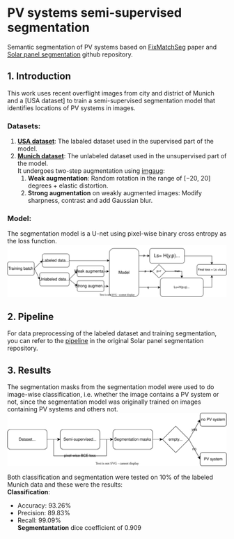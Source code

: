 # PV systems semi-supervised segmentation
Semantic segmentation of PV systems based on [FixMatchSeg](https://arxiv.org/pdf/2208.00400.pdf) paper and [Solar panel segmentation](https://github.com/gabrieltseng/solar-panel-segmentation) github repository.

## 1. Introduction
This work uses recent overflight images from city and district of Munich and a [USA dataset] to train a semi-supervised segmentation model that identifies locations of PV systems in images.

### Datasets:
1. [**USA dataset**](https://figshare.com/collections/Full_Collection_Distributed_Solar_Photovoltaic_Array_Location_and_Extent_Data_Set_for_Remote_Sensing_Object_Identification/3255643): The labaled dataset used in the supervised part of the model.
2. [**Munich dataset**](https://geodaten.bayern.de/opengeodata/OpenDataDetail.html?pn=dop40): The unlabeled dataset used in the unsupervised part of the model.  
It undergoes two-step augmentation using [imgaug](https://github.com/aleju/imgaug):
    1. **Weak augmentation**: Random rotation in the range of [−20, 20] degrees + elastic distortion.
    2. **Strong augmentation** on weakly augmented images: Modify sharpness, contrast and add Gaussian blur.

### Model:
The segmentation model is a U-net using pixel-wise binary cross entropy as the loss function.
<img src="diagrams/fixmatch.drawio.svg" alt="FixMatchSeg training"/>

## 2. Pipeline

For data preprocessing of the labeled dataset and training segmentation, you can refer to the [pipeline](https://github.com/gabrieltseng/solar-panel-segmentation#3-pipeline) in the original Solar panel segmentation repository.

## 3. Results
The segmentation masks from the segmentation model were used to do image-wise classification, i.e. whether the image contains a PV system or not, since the segmentation model was originally trained on images containing PV systems and others not.
<img src="diagrams/class.drawio.svg" alt="classification testing" />

Both classification and segmentation were tested on 10% of the labeled Munich data and these were the results:  
**Classification**:
- Accuracy: 93.26%
- Precision: 89.83%
- Recall: 99.09%  
**Segmentantation** dice coefficient of 0.909


